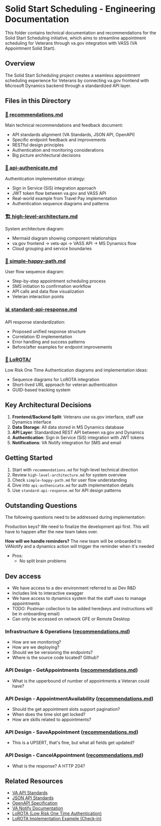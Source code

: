 # Solid Start Scheduling - Engineering Documentation

This folder contains technical documentation and recommendations for the Solid Start Scheduling initiative, which aims to streamline appointment scheduling for Veterans through va.gov integration with VASS (VA Appointment Solid Start).

## Overview

The Solid Start Scheduling project creates a seamless appointment scheduling experience for Veterans by connecting va.gov frontend with Microsoft Dynamics backend through a standardized API layer.

## Files in this Directory

### [📝 recommendations.md](./recommendations.md)

Main technical recommendations and feedback document:

- API standards alignment (VA Standards, JSON API, OpenAPI)
- Specific endpoint feedback and improvements
- RESTful design principles
- Authentication and monitoring considerations
- Big picture architectural decisions

### [🔐 api-authenicate.md](./api-authenicate.md)

Authentication implementation strategy:

- Sign in Service (SiS) integration approach
- JWT token flow between va.gov and VASS API
- Real-world example from Travel Pay implementation
- Authentication sequence diagrams and patterns

### [🏗️ high-level-architecture.md](./high-level-architecture.md)

System architecture diagram:

- Mermaid diagram showing component relationships
- va.gov frontend → vets-api → VASS API → MS Dynamics flow
- Cloud grouping and service boundaries

### [🔄 simple-happy-path.md](./simple-happy-path.md)

User flow sequence diagram:

- Step-by-step appointment scheduling process
- SMS initiation to confirmation workflow
- API calls and data flow visualization
- Veteran interaction points

### [📊 standard-api-response.md](./standard-api-response.md)

API response standardization:

- Proposed unified response structure
- Correlation ID implementation
- Error handling and success patterns
- Before/after examples for endpoint improvements

### [🔗 LoROTA/](./LoROTA/)

Low Risk One Time Authentication diagrams and implementation ideas:

- Sequence diagrams for LoROTA integration
- Short-lived URL approach for veteran authentication
- GUID-based tracking system

## Key Architectural Decisions

1. **Frontend/Backend Split**: Veterans use va.gov interface, staff use Dynamics interface
2. **Data Storage**: All data stored in MS Dynamics database
3. **API Layer**: Standardized REST API between va.gov and Dynamics
4. **Authentication**: Sign in Service (SiS) integration with JWT tokens
5. **Notifications**: VA Notify integration for SMS and email

## Getting Started

1. Start with `recommendations.md` for high-level technical direction
2. Review `high-level-architecture.md` for system overview
3. Check `simple-happy-path.md` for user flow understanding
4. Dive into `api-authenicate.md` for auth implementation details
5. Use `standard-api-response.md` for API design patterns

## Outstanding Questions

The following questions need to be addressed during implementation:

Production keys?
We need to finalize the development api first. This will have to happen after the new team takes over.

**How will we handle reminders?**
The new team will be onboarded to VANotify and a dynamics action will trigger the reminder when it's needed
  - Pros:
    - No split brain problems

## Dev access

- We have access to a dev environment referred to as Dev R&D
- Includes link to interactive swagger
- We have access to dynamics system that the staff uses to manage appointments
- TODO: Postman collection to be added here(keys and instructions will be in onboarding email)
- Can only be accessed on network GFE or Remote Desktop

### Infrastructure & Operations ([recommendations.md](./recommendations.md))

- How are we monitoring?
- How are we deploying?
- Should we be versioning the endpoints?
- Where is the source code located? Github?

### API Design - GetAppointments ([recommendations.md](./recommendations.md))

- What is the upperbound of number of appointments a Veteran could have?

### API Design - AppointmentAvailability ([recommendations.md](./recommendations.md))

- Should the get appointment slots support pagination?
- When does the time slot get locked?
- How are skills related to appointments?

### API Design - SaveAppointment ([recommendations.md](./recommendations.md))

- This is a UPSERT, that's fine, but what all fields get updated?

### API Design - CancelAppointment ([recommendations.md](./recommendations.md))

- What is the response? A HTTP 204?

## Related Resources

- [VA API Standards](https://code.va.gov/docs/default/component/va-api-standards/)
- [JSON API Standards](https://jsonapi.org/)
- [OpenAPI Specification](https://swagger.io/specification/)
- [VA Notify Documentation](https://github.com/department-of-veterans-affairs/va.gov-team/blob/master/products/va-notify/README.md)
- [LoROTA (Low Risk One Time Authentication)](https://github.com/department-of-veterans-affairs/lorota)
- [LoROTA Implementation Example (Check-in)](../../../../../../health-care/checkin/engineering/lorota/)
